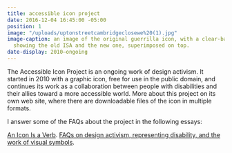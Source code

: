 ```yaml
---
title: accessible icon project
date: 2016-12-04 16:45:00 -05:00
position: 1
image: "/uploads/uptonstreetcambridgeclosewe%20(1).jpg"
image-caption: an image of the original guerrilla icon, with a clear-backed sticker
  showing the old ISA and the new one, superimposed on top.
date-display: 2010–ongoing
---
```


The Accessible Icon Project is an ongoing work of design activism. It started in 2010 with a graphic icon, free for use in the public domain, and continues its work as a collaboration between people with disabilities and their allies toward a more accessible world. More about this project on its own web site, where there are downloadable files of the icon in multiple formats.

I answer some of the FAQs about the project in the following essays:

[An Icon Is a Verb](http://accessibleicon.org/#an-icon-is-a-verb).
[FAQs on design activism, representing disability, and the work of visual symbols](http://accessibleicon.org/#notes-on-design-activism).
